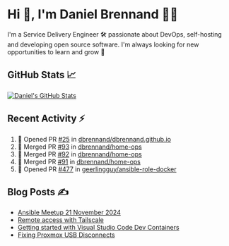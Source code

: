 # Hi 👋, I'm Daniel Brennand 👨‍💻

I'm a Service Delivery Engineer 🛠 passionate about DevOps, self-hosting and developing open source software. I'm always looking for new opportunities to learn and grow 🌱

## GitHub Stats 📈

[![Daniel's GitHub Stats](https://github-readme-stats.vercel.app/api?username=dbrennand&show_icons=true&count_private=true&hide_border=true&theme=dark)](https://github.com/anuraghazra/github-readme-stats)

## Recent Activity ⚡

<!--START_SECTION:activity-->
1. 💪 Opened PR [#25](https://github.com/dbrennand/dbrennand.github.io/pull/25) in [dbrennand/dbrennand.github.io](https://github.com/dbrennand/dbrennand.github.io)
2. 🎉 Merged PR [#93](https://github.com/dbrennand/home-ops/pull/93) in [dbrennand/home-ops](https://github.com/dbrennand/home-ops)
3. 🎉 Merged PR [#92](https://github.com/dbrennand/home-ops/pull/92) in [dbrennand/home-ops](https://github.com/dbrennand/home-ops)
4. 🎉 Merged PR [#91](https://github.com/dbrennand/home-ops/pull/91) in [dbrennand/home-ops](https://github.com/dbrennand/home-ops)
5. 💪 Opened PR [#477](https://github.com/geerlingguy/ansible-role-docker/pull/477) in [geerlingguy/ansible-role-docker](https://github.com/geerlingguy/ansible-role-docker)
<!--END_SECTION:activity-->

## Blog Posts ✍

<!-- BLOG-POST-LIST:START -->
- [Ansible Meetup 21 November 2024](https://danielbrennand.com/blog/ansible-meetup-21-november/)
- [Remote access with Tailscale](https://danielbrennand.com/blog/tailscale/)
- [Getting started with Visual Studio Code Dev Containers](https://danielbrennand.com/blog/vscode-dev-containers/)
- [Fixing Proxmox USB Disconnects](https://danielbrennand.com/blog/proxmox-fix-usb-disconnect/)
<!-- BLOG-POST-LIST:END -->
